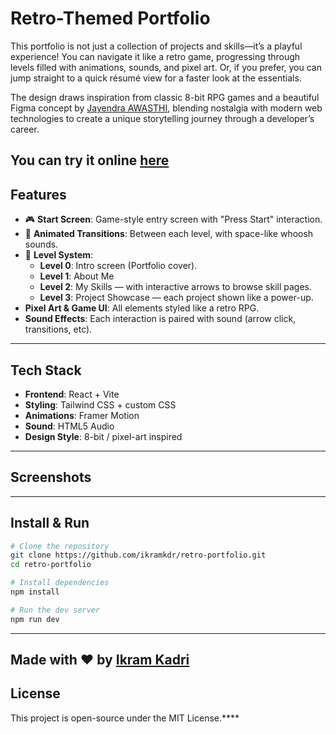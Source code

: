 # Retro-Themed Portfolio

This portfolio is not just a collection of projects and skills—it’s a playful experience! You can navigate it like a retro game, progressing through levels filled with animations, sounds, and pixel art. Or, if you prefer, you can jump straight to a quick résumé view for a faster look at the essentials.

The design draws inspiration from classic 8-bit RPG games and a beautiful Figma concept by [Jayendra AWASTHI](https://www.figma.com/@Jayendra), blending nostalgia with modern web technologies to create a unique storytelling journey through a developer’s career.

You can try it online [here](https://my-portfolio-mu-nine-56.vercel.app/)
---

##  Features

- 🎮 **Start Screen**: Game-style entry screen with "Press Start" interaction.
- 🌌 **Animated Transitions**: Between each level, with space-like whoosh sounds.
- 👾 **Level System**:
  - **Level 0**: Intro screen (Portfolio cover).
  - **Level 1**: About Me 
  - **Level 2**: My Skills — with interactive arrows to browse skill pages.
  - **Level 3**: Project Showcase — each project shown like a power-up.
- **Pixel Art & Game UI**: All elements styled like a retro RPG.
-  **Sound Effects**: Each interaction is paired with sound (arrow click, transitions, etc).

---

##  Tech Stack

- **Frontend**: React + Vite  
- **Styling**: Tailwind CSS + custom CSS  
- **Animations**: Framer Motion  
- **Sound**: HTML5 Audio  
- **Design Style**: 8-bit / pixel-art inspired

---

##  Screenshots



---

##  Install & Run

```bash
# Clone the repository
git clone https://github.com/ikramkdr/retro-portfolio.git
cd retro-portfolio

# Install dependencies
npm install

# Run the dev server
npm run dev
```

---


Made with ❤️ by [Ikram Kadri](https://github.com/ikramkdr)  
---

## License

This project is open-source under the MIT License.****
